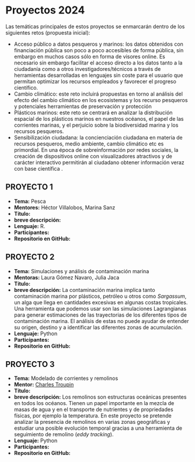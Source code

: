 # Proyectos 2024

Las temáticas principales de estos proyectos se enmarcarán dentro de los siguientes retos (propuesta inicial):  
-	Acceso público a datos pesqueros y marinos: los datos obtenidos con financiación pública son poco a poco accesibles de forma pública, sin embargo en muchos casos sólo en forma de visores online. Es necesario sin embargo facilitar el acceso directo a los datos tanto a la ciudadanía como a otros investigadores/técnicos a través de herramientas desarrolladas en lenguajes sin coste para el usuario que permitan optimizar los recursos empleados y favorecer el progreso científico.
-	Cambio climático: este reto incluirá propuestas en torno al análisis del efecto del cambio climático en los ecosistemas y los recurso pesqueros y potenciales herramientas de preservación y protección 
-	Plásticos marinos: este reto se centrará en analizar la distribución espacial de los plásticos marinos en nuestros océanos, el papel  de las corrientes marinas, y el perjuicio sobre la biodiversidad marina y los recursos pesqueros. 
- Sensibilización ciudadana: la concienciación ciudadana en materia de recursos pesqueros, medio ambiente, cambio climático etc es primordial. En una época de sobreinformación por redes sociales, la creación de dispositivos online con visualizadores atractivos y de carácter interactivo permitirán al ciudadano obtener información veraz con base científica .


## PROYECTO 1

- **Tema:** Pesca
- **Mentores:** Héctor Villalobos, Marina Sanz
- **Título:**
- **breve descripción:** 
- **Lenguaje:** R. 
- **Participantes:** 
- **Repositorio en GitHub:** 

## PROYECTO 2

- **Tema:** Simulaciones y análisis de contaminación marina
- **Mentoras:** Laura Gómez Navaro, Julia Jaca
- **Título:** 
- **breve descripción:** La contaminación marina implica tanto contaminación marina por plásticos, petróleo u otros como _Sargassum_, un alga que llega en cantidades excesivas en algunas costas tropicales. Una herramienta que podemos usar son las simulaciones Lagrangianas para generar estimaciones de las trayectorias de los diferentes tipos de contaminación marina.  El análisis de estas no puede ayudar de entender su origen, destino y a identificar las diferentes zonas de acumulación.
- **Lenguaje:** Python
- **Participantes:** 
- **Repositorio en GitHub:** 

## PROYECTO 3

- **Tema:** Modelado de corrientes y remolinos
- **Mentor:** [Charles Troupin](https://github.com/ctroupin/)
- **Título:** 
- **breve descripción:** Los remolinos son estructuras oceánicas presentes en todos los océanos. Tienen un papel importante en la mezcla de masas de agua y en el transporte de nutrientes y de propriedades físicas, por ejemplo la temperatura. En este proyecto se pretende analizar la presencia de remolinos en varias zonas geográficas y estudiar una posible evolución temporal gracias a una herramienta de seguimiento de remolino (_eddy tracking_).
- **Lenguaje:** Python
- **Participantes:** 
- **Repositorio en GitHub:** 
